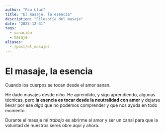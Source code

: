 ```yaml
---
author: "Pau Lluc"
title: "El masaje, la esencia"
description: "Filosofía del masaje"
date: "2023-12-31"
tags:
  - sanación
  - masaje
aliases:
  - /post/el_masaje/
---
```


# El masaje, la esencia

Cuando los cuerpos se tocan desde el amor sanan.

He dado masajes desde niño. He aprendido, y sigo aprendiendo, algunas técnicas, pero **la esencia es tocar desde la neutralidad con amor** y
dejarse llevar por ese _algo_ que no podemos comprender y que nos ayuda en todo momento.

Durante el masaje mi _trabajo_ es abrirme al amor y ser un canal para que la voluntad de nuestros seres obre aquí y ahora.
